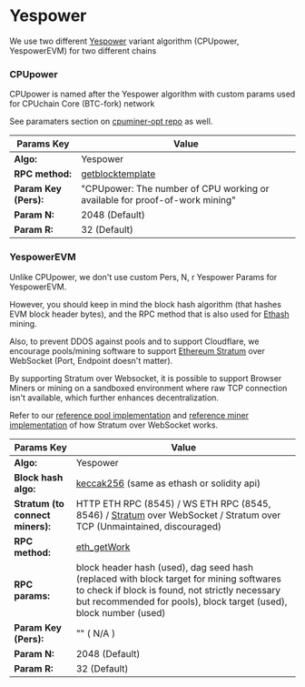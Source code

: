 # Yespower

We use two different [Yespower](https://www.openwall.com/yespower/) variant algorithm (CPUpower, YespowerEVM) for two different chains

### CPUpower

CPUpower is named after the Yespower algorithm with custom params used for CPUchain Core (BTC-fork) network

See paramaters section on [cpuminer-opt repo](https://github.com/JayDDee/cpuminer-opt?tab=readme-ov-file#supported-algorithms) as well.

Params Key             | Value
---------------------- | ----------------
**Algo:**              | Yespower
**RPC method:**        | [getblocktemplate](https://en.bitcoin.it/wiki/Getblocktemplate)
**Param Key (Pers):**  | "CPUpower: The number of CPU working or available for proof-of-work mining"
**Param N:**           | 2048 (Default)
**Param R:**           | 32   (Default)

### YespowerEVM

Unlike CPUpower, we don't use custom Pers, N, r Yespower Params for YespowerEVM.

However, you should keep in mind the block hash algorithm (that hashes EVM block header bytes), and the RPC method that is also used for [Ethash](https://bitcoinwiki.org/wiki/ethash) mining.

Also, to prevent DDOS against pools and to support Cloudflare, we encourage pools/mining software to support [Ethereum Stratum](https://github.com/sammy007/open-ethereum-pool/blob/master/docs/STRATUM.md) over WebSocket (Port, Endpoint doesn't matter).

By supporting Stratum over Websocket, it is possible to support Browser Miners or mining on a sandboxed environment where raw TCP connection isn't available, which further enhances decentralization.

Refer to our [reference pool implementation](https://github.com/cpuchain/open-cpuchain-pool/blob/master/proxy/websocket.go) and [reference miner implementation](https://github.com/cpuchain/yesminer-js/blob/main/src/websocket.ts) of how Stratum over WebSocket works.

Params Key                        | Value
--------------------------------- | ----------------
**Algo:**                         | Yespower
**Block hash algo:**              | [keccak256](https://github.com/ethereum/eth-hash) (same as ethash or solidity api)
**Stratum (to connect miners):**  | HTTP ETH RPC (8545) / WS ETH RPC (8545, 8546) / [Stratum](https://github.com/sammy007/open-ethereum-pool/blob/master/docs/STRATUM.md) over WebSocket / Stratum over TCP (Unmaintained, discouraged) 
**RPC method:**                   | [eth_getWork](https://openethereum.github.io/JSONRPC-eth-module#eth_getwork)
**RPC params:**                   | block header hash (used), dag seed hash (replaced with block target for mining softwares to check if block is found, not strictly necessary but recommended for pools), block target (used), block number (used)
**Param Key (Pers):**             | "" ( N/A )
**Param N:**                      | 2048 (Default)
**Param R:**                      | 32   (Default)